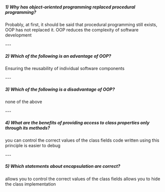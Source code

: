 <h5>1) Why has object-oriented programming replaced procedural programming?</h5>
<p>Probably, at first, it should be said that procedural programming still exists, OOP has not replaced it.
OOP reduces the complexity of software development</p>
---
<h5>2) Which of the following is an advantage of OOP?</h5>
<p>Ensuring the reusability of individual software components</p>
---
<h5>3) Which of the following is a disadvantage of OOP?</h5>
<p>none of the above</p>
---
<h5>4) What are the benefits of providing access to class properties only through its methods?</h5>
<p>you can control the correct values of the class fields
code written using this principle is easier to debug</p>
---
<h5>5) Which statements about encapsulation are correct?</h5>
<p>allows you to control the correct values ​​of the class fields
allows you to hide the class implementation</p>